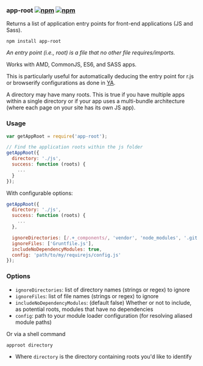 ### app-root [![npm](http://img.shields.io/npm/v/app-root.svg)](https://npmjs.org/package/app-root) [![npm](http://img.shields.io/npm/dm/app-root.svg)](https://npmjs.org/package/app-root)

Returns a list of application entry points for front-end applications (JS and Sass).

`npm install app-root`

*An entry point (i.e., root) is a file that no other file requires/imports.*

Works with AMD, CommonJS, ES6, and SASS apps.

This is particularly useful for automatically deducing the entry point for r.js or browserify configurations as done in [YA](github.com/mrjoelkemp/ya).

A directory may have many roots. This is true if you have multiple apps within a single
directory or if your app uses a multi-bundle architecture (where each page on your
site has its own JS app).

### Usage

```js
var getAppRoot = require('app-root');

// Find the application roots within the js folder
getAppRoot({
  directory: './js',
  success: function (roots) {
    ...
  }
});
```

With configurable options:

```js
getAppRoot({
  directory: './js',
  success: function (roots) {
    ...
  },

  ignoreDirectories: [/.+_components/, 'vendor', 'node_modules', '.git'],
  ignoreFiles: ['Gruntfile.js'],
  includeNoDependencyModules: true,
  config: 'path/to/my/requirejs/config.js'
});
```

### Options

* `ignoreDirectories`: list of directory names (strings or regex) to ignore
* `ignoreFiles`: list of file names (strings or regex) to ignore
* `includeNoDependencyModules`: (default false) Whether or not to include, as potential roots, modules that have no dependencies
* `config`: path to your module loader configuration (for resolving aliased module paths)

Or via a shell command

`approot directory`

* Where `directory` is the directory containing roots you'd like to identify